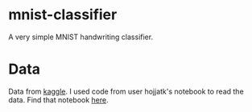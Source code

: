 # mnist-classifier
A very simple MNIST handwriting classifier.

# Data
Data from [kaggle](https://www.kaggle.com/hojjatk/mnist-dataset). I used code from user hojjatk's notebook to read the data. Find that notebook [here](https://www.kaggle.com/hojjatk/read-mnist-dataset).
